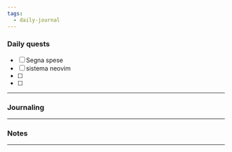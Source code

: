 ```yaml
---
tags:
  - daily-journal
---
```

### Daily quests
- [ ] Segna spese
- [ ] sistema neovim
- [ ] 
- [ ] 

---
### Journaling


---
### Notes


---